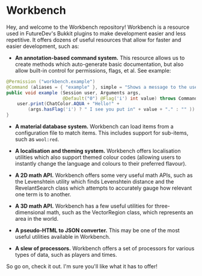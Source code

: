Workbench
===========

Hey, and welcome to the Workbench repository! Workbench is a resource used in
FutureDev's Bukkit plugins to make development easier and less repetitive. It offers
dozens of useful resources that allow for faster and easier development, such
as:

* **An annotation-based command system.** This resource allows us to create
methods which auto-generate basic documentation, but also allow built-in
control for permissions, flags, et al. See example:

```java
@Permission ("workbench.example")
@Command (aliases = { "example" }, simple = "Shows a message to the user.", console = true)
public void example (Session user, Arguments args,
                     @Default("0") @Flag('i') int value) throws CommandException {
    user.print(ChatColor.AQUA + "Hello!" +
        (args.hasFlag('i') ? " I see you put in" + value + "." : "" ));
}
```

* **A material database system.** Workbench can load items from a configuration file to match items.
This includes support for sub-items, such as `wool:red`.

* **A localisation and theming system.** Workbench offers localisation utilities which also support
themed colour codes (allowing users to instantly change the language and colours to their preferred flavour).

* **A 2D math API.** Workbench offers some very useful math APIs, such as the Levenshtein utility which finds
Levenshtein distance and the RevelantSearch class which attempts to accurately gauge how relevant one term is
to another.

* **A 3D math API.** Workbench has a few useful utilities for three-dimensional math, such as the VectorRegion
class, which represents an area in the world.

* **A pseudo-HTML to JSON converter.** This may be one of the most useful utilities available in Workbench.

* **A slew of processors.** Workbench offers a set of processors for various types of data, such as players and
times.

So go on, check it out. I'm sure you'll like what it has to offer!
